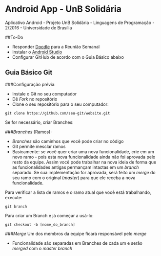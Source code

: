 # Android App - UnB Solidária
Aplicativo Android - Projeto UnB Solidária - Linguagens de Programação - 2/2016 - Universidade de Brasília


##To-Do

* Responder [Doodle](http://doodle.com/poll/q3wri9rb37g4ywh6) para a Reunião Semanal
* Instalar o [Android Studio](https://developer.android.com/studio/index.html)
* Configurar GitHub de acordo com o Guia Básico abaixo

## Guia Básico Git

###Configuração prévia:
* Instale o Git no seu computador
* Dê _Fork_ no repositório
* Clone o seu repositório para o seu computador:
```
git clone https://github.com/seu-git/website.git
```

Se for necessário, criar Branches:

###_Branches_ (Ramos):
* _Branches_ são caminhos que você pode criar no código
* Git permite mesclar ramos
* Basicamente: se você quer criar uma nova funcionalidade, crie em um novo ramo - pois esta nova funcionalidade ainda não foi aprovada pelo resto da equipe. Assim você pode trabalhar na nova ideia de forma que as funcionalidades antigas permançam intactas em um _branch_ separado. Se sua implementação for aprovada, será feito um _merge_ do seu ramo com o original (_master_) para que ele receba a nova funcionalidade.

Para verificar a lista de ramos e o ramo atual que você está trabalhando, execute:
```
git branch
```
Para criar um Branch e já começar a usá-lo:
```
git checkout -b [nome_do_branch]
```

###_Merge_
Um dos membros da equipe ficará responsável pelo _merge_
* Funcionalidade são separadas em Branches de cada um e serão _merged_ com o _master branch_
